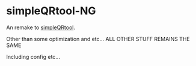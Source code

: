 # simpleQRtool-NG
An remake to [simpleQRtool](https://github.com/theskanthunt42/simpleQRtool).

Other than some optimization and etc... ALL OTHER STUFF REMAINS THE SAME

Including config etc...
